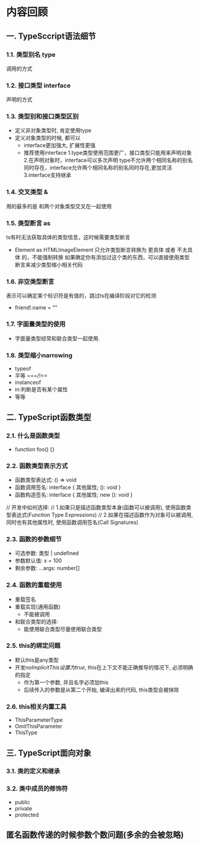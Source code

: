 # 内容回顾

## 一. TypeSccript语法细节


### 1.1. 类型别名 type
调用的方式


### 1.2. 接口类型 interface
声明的方式


### 1.3. 类型别和接口类型区别

* 定义非对象类型时, 肯定使用type
* 定义对象类型的时候, 都可以
  * interface更加强大, 扩展性更强
  * 推荐使用interface
  1.type类型使用范围更广，接口类型只能用来声明对象
  2.在声明对象时，interface可以多次声明
  type不允许两个相同名称的别名同时存在，interface允许两个相同名称的别名同时存在,更加灵活
  3.interface支持继承



### 1.4. 交叉类型 &
用的最多的是 和两个对象类型交叉在一起使用




### 1.5. 类型断言 as
ts有时无法获取具体的类型信息，这时候需要类型断言
* Element as HTMLImageElement
只允许类型断言转换为 更具体 或者 不太具体 的，不能强制转换
如果确定你有添加过这个类的东西，可以直接使用类型断言来减少类型缩小相关代码




### 1.6. 非空类型断言 
表示可以确定某个标识符是有值的，跳过ts在编译阶段对它的检测
* friend!.name = ""





### 1.7. 字面量类型的使用

* 字面量类型经常和联合类型一起使用.





### 1.8. 类型缩小narrowing

*  typeof
*  平等 ===/!==
*  instanceof
*  in:判断是否有某个属性
*  等等





## 二. TypeScript函数类型

### 2.1. 什么是函数类型

* function foo() {}





### 2.2. 函数类型表示方式

* 函数类型表达式: () => void
* 函数调用签名: interface { 其他属性; (): void }
* 函数构造签名: interface { 其他属性; new (): void }

// 开发中如何选择:
// 1.如果只是描述函数类型本身(函数可以被调用), 使用函数类型表达式(Function Type Expressions)
// 2.如果在描述函数作为对象可以被调用, 同时也有其他属性时, 使用函数调用签名(Call Signatures)


### 2.3. 函数的参数细节

* 可选参数: 类型 | undefined
* 参数默认值: x = 100
* 剩余参数: ...args: number[]



### 2.4. 函数的重载使用

* 重载签名
* 重载实现(通用函数)
  * 不能被调用
* 和联合类型的选择:
  * 能使用联合类型尽量使用联合类型



### 2.5. this的绑定问题

* 默认this是any类型
* 开发*noImplicitThis设置为true*, this在上下文不能正确推导的情况下, 必须明确的指定
  * 作为第一个参数, 并且名字必须加this
  * 后续传入的参数是从第二个开始, 编译出来的代码, this类型会被抹除



### 2.6. this相关内置工具

* ThisParameterType
* OmitThisParameter
* ThisType





## 三. TypeScript面向对象

### 3.1. 类的定义和继承





### 3.2. 类中成员的修饰符

* public
* private
* protected





## 匿名函数传递的时候参数个数问题(多余的会被忽略)




